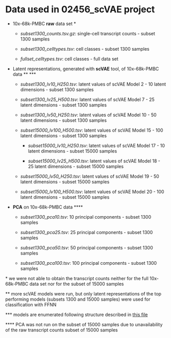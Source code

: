 # Data used in 02456_scVAE project

* 10x-68k-PMBC **raw** data set \*

	- *subset1300_counts.tsv.gz*: single-cell transcript counts - subset 1300 samples

	- *subset1300_celltypes.tsv*: cell classes - subset 1300 samples

	- *fullset_celltypes.tsv*: cell classes - full data set


* Latent representations, generated with **scVAE** tool, of 10x-68k-PMBC data \*\* \*\*\*

	 - *subset1300_lv10_H250.tsv*: latent values of scVAE Model 2 - 10 latent dimensions - subset 1300 samples
	 
	 - *subset1300_lv25_H500.tsv*: latent values of scVAE Model 7 - 25 latent dimensions - subset 1300 samples

  - *subset1300_lv50_H250.tsv*: latent values of scVAE Model 10 - 50 latent dimensions - subset 1300 samples
  
  - *subset15000_lv100_H500.tsv*: latent values of scVAE Model 15 - 100 latent dimensions - subset 1300 samples

 	 - *subset15000_lv10_H250.tsv*: latent values of scVAE Model 17 - 10 latent dimensions - subset 15000 samples
	 
	 - *subset15000_lv25_H500.tsv*: latent values of scVAE Model 18 - 25 latent dimensions - subset 15000 samples

  - *subset15000_lv50_H250.tsv*: latent values of scVAE Model 19 - 50 latent dimensions - subset 15000 samples
  
  - *subset15000_lv100_H500.tsv*: latent values of scVAE Model 20 - 100 latent dimensions - subset 15000 samples
  

* **PCA** on 10x-68k-PMBC data \*\*\*\*

  - *subset1300_pca10.tsv*: 10 principal components - subset 1300 samples
  
  - *subset1300_pca25.tsv*: 25 principal components - subset 1300 samples
    
  - *subset1300_pca50.tsv*: 50 principal components - subset 1300 samples
      
  - *subset1300_pca100.tsv*: 100 principal components - subset 1300 samples


\* we were not able to obtain the transcript counts neither for the full 10x-68k-PMBC data set nor for the subset of 15000 samples

\*\* more scVAE models were run, but only latent representations of the top performing models (subsets 1300 and 15000 samples) were used for classification with FFNN

\*\*\* models are enumerated following structure described in [this file](https://github.com/laurasansc/02456_scVAE/blob/main/code/scvae_commands.md)

\*\*\*\* PCA was not run on the subset of 15000 samples due to unavailability of the raw transcript counts subset of 15000 samples